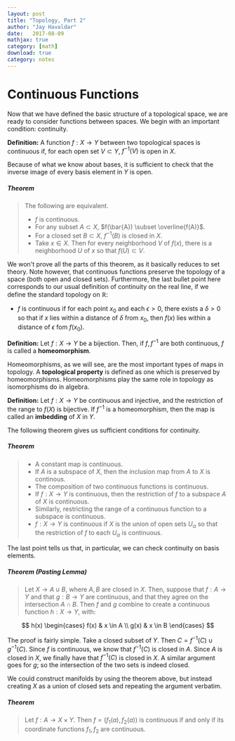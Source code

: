 ```yaml
---
layout: post
title: "Topology, Part 2"
author: "Jay Havaldar"
date:   2017-08-09
mathjax: true
category: [math]
download: true
category: notes
---
```


# Continuous Functions

Now that we have defined the basic structure of a topological space, we are ready to consider functions between spaces. We begin with an important condition: continuity.

**Definition:** A function $f:X\rightarrow Y$ between two topological spaces is continuous if, for each open set $V \subset Y$, $f^{-1}(V)$ is open in $X$.

Because of what we know about bases, it is sufficient to check that the inverse image of every basis element in $Y$ is open.

##### Theorem

> The following are equivalent.
> - $f$ is continuous.
> - For any subset $A \subset X$, $f(\bar{A}) \subset \overline{f(A)}$.
> - For a closed set $B \subset X$, $f^{-1}(B)$ is closed in $X$.
> - Take $x\in X$. Then for every neighborhood $V$ of $f(x)$, there is a neighborhood $U$ of $x$ so that $f(U) \subset V$.

We won't prove all the parts of this theorem, as it basically reduces to set theory. Note however, that continuous functions preserve the topology of a space (both open and closed sets). Furthermore, the last bullet point here corresponds to our usual definition of continuity on the real line, if we define the standard topology on $\mathbb{R}$:

- $f$ is continuous if for each point $x_0$ and each $\epsilon > 0$, there exists a $\delta > 0$ so that if $x$ lies within a distance of $\delta$ from $x_0$, then $f(x)$ lies within a distance of $\epsilon$ fom $f(x_0)$.

**Definition:** Let $f:X \rightarrow Y$ be a bijection. Then, if $f, f^{-1}$ are both continuous, $f$ is called a **homeomorphism**.

Homeomorphisms, as we will see, are the most important types of maps in topology. A **topological property** is defined as one which is preserved by homeomorphisms. Homeomorphisms play the same role in topology as isomorphisms do in algebra.

**Definition:** Let $f:X \rightarrow Y$ be continuous and injective, and the restriction of the range to $f(X)$ is bijective. If $f^{-1}$ is a homeomorphism, then the map is called an **imbedding** of $X$ in $Y$.

The following theorem gives us sufficient conditions for continuity.

##### Theorem

> - A constant map is continuous.
> - If $A$ is a subspace of $X$, then the inclusion map from $A$ to $X$ is continous.
> - The composition of two continuous functions is continuous.
> - If $f: X \rightarrow Y$ is continuous, then the restriction of $f$ to a subspace $A$ of $X$ is continuous.
> - Similarly, restricting the range of a continuous function to a subspace is continuous.
> - $f: X \rightarrow Y$ is continuous if $X$ is the union of open sets $U_\alpha$ so that the restriction of $f$ to each $U_\alpha$ is continuous.

The last point tells us that, in particular, we can check continuity on basis elements.

##### Theorem (Pasting Lemma)

> Let $X \rightarrow A \cup B$, where $A,B$ are closed in $X$. Then, suppose that $f:A \rightarrow Y$ and that $g:B \rightarrow Y$ are continuous, and that they agree on the intersection $A \cap B$. Then $f$ and $g$ combine to create a continuous function $h: X \rightarrow Y$, with:
> <p>
$$
h(x)
\begin{cases}
      f(x) & x \in A \\
      g(x) & x \in B
   \end{cases}
$$
> </p>

The proof is fairly simple. Take a closed subset of $Y$. Then $C = f^{-1}(C) \cup g^{-1}(C)$. Since $f$ is continuous, we know that $f^{-1}(C)$ is closed in $A$. Since $A$ is closed in $X$, we finally have that $f^{-1}(C)$ is closed in $X$. A similar argument goes for $g$; so the intersection of the two sets is indeed closed.

We could construct manifolds by using the theorem above, but instead creating $X$ as a union of closed sets and repeating the argument verbatim.

##### Theorem

> Let $f: A \rightarrow X \times Y$. Then $f= (f_1(a), f_2(a))$ is continuous if and only if its coordinate functions $f_1, f_2$ are continuous.